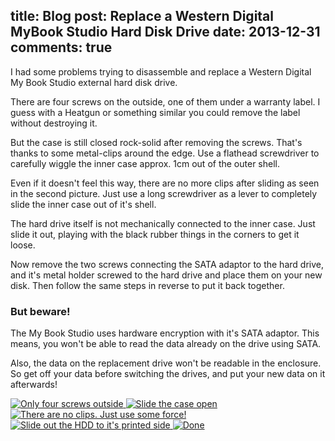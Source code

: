 title: Blog
post: Replace a Western Digital MyBook Studio Hard Disk Drive
date: 2013-12-31
comments: true
---

I had some problems trying to disassemble and replace a Western Digital My Book Studio external hard disk drive.

There are four screws on the outside, one of them under a warranty label. I guess with a Heatgun or something similar you could remove the label without destroying it.

But the case is still closed rock-solid after removing the screws. That's thanks to some metal-clips around the edge.
Use a flathead screwdriver to carefully wiggle the inner case approx. 1cm out of the outer shell.

Even if it doesn't feel this way, there are no more clips after sliding as seen in the second picture.
Just use a long screwdriver as a lever to completely slide the inner case out of it's shell.

The hard drive itself is not mechanically connected to the inner case. Just slide it out, playing with the black rubber things in the corners to get it loose.

Now remove the two screws connecting the SATA adaptor to the hard drive, and it's metal holder screwed to the hard drive and place them on your new disk.
Then follow the same steps in reverse to put it back together.

### But beware!

The My Book Studio uses hardware encryption with it's SATA adaptor. This means, you won't be able to read the data already on the drive using SATA.

Also, the data on the replacement drive won't be readable in the enclosure. So get off your data before switching the drives, and put your new data on it afterwards!

<div class="lightgallery">
    <a href="img/wd-1.jpg">
        <img src="img/wd-1_small.jpg" alt="Only four screws outside">
    </a>
    <a href="img/wd-2.jpg">
        <img src="img/wd-2_small.jpg" alt="Slide the case open">
    </a>
    <a href="img/wd-3.jpg">
        <img src="img/wd-3_small.jpg" alt="There are no clips. Just use some force!">
    </a>
    <a href="img/wd-4.jpg">
        <img src="img/wd-4_small.jpg" alt="Slide out the HDD to it's printed side">
    </a>
    <a href="img/wd-5.jpg">
        <img src="img/wd-5_small.jpg" alt="Done">
    </a>
</div>
